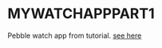 # MYWATCHAPPPART1
Pebble watch app from tutorial.
[see here](http://developer.getpebble.com/getting-started/pebble-js-tutorial/part1/)
